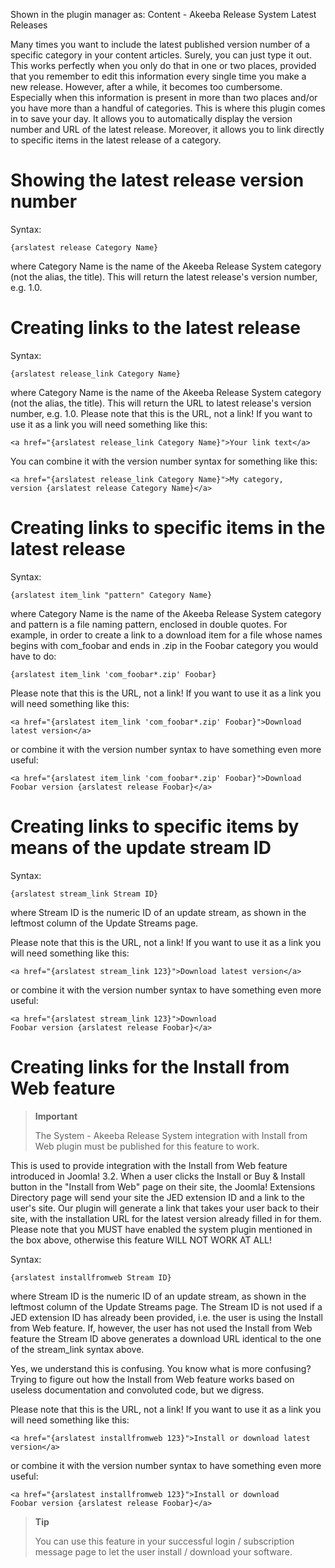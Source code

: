 Shown in the plugin manager as: Content - Akeeba Release System Latest Releases

Many times you want to include the latest published version number of a specific category in your content articles. Surely, you can just type it out. This works perfectly when you only do that in one or two places, provided that you remember to edit this information every single time you make a new release. However, after a while, it becomes too cumbersome. Especially when this information is present in more than two places and/or you have more than a handful of categories. This is where this plugin comes in to save your day. It allows you to automatically display the version number and URL of the latest release. Moreover, it allows you to link directly to specific items in the latest release of a category.

# Showing the latest release version number

Syntax:

    {arslatest release Category Name}

where Category Name is the name of the Akeeba Release System category (not the alias, the title). This will return the latest release's version number, e.g. 1.0.

# Creating links to the latest release

Syntax:

    {arslatest release_link Category Name}

where Category Name is the name of the Akeeba Release System category (not the alias, the title). This will return the URL to latest release's version number, e.g. 1.0. Please note that this is the URL, not a link! If you want to use it as a link you will need something like this:

    <a href="{arslatest release_link Category Name}">Your link text</a>

You can combine it with the version number syntax for something like this:

    <a href="{arslatest release_link Category Name}">My category,
    version {arslatest release Category Name}</a>

# Creating links to specific items in the latest release

Syntax:

    {arslatest item_link "pattern" Category Name}

where Category Name is the name of the Akeeba Release System category and pattern is a file naming pattern, enclosed in double quotes. For example, in order to create a link to a download item for a file whose names begins with com\_foobar and ends in .zip in the Foobar category you would have to do:

    {arslatest item_link 'com_foobar*.zip' Foobar}

Please note that this is the URL, not a link! If you want to use it as a link you will need something like this:

    <a href="{arslatest item_link 'com_foobar*.zip' Foobar}">Download latest version</a>

or combine it with the version number syntax to have something even more useful:

    <a href="{arslatest item_link 'com_foobar*.zip' Foobar}">Download
    Foobar version {arslatest release Foobar}</a>

# Creating links to specific items by means of the update stream ID

Syntax:

    {arslatest stream_link Stream ID}

where Stream ID is the numeric ID of an update stream, as shown in the leftmost column of the Update Streams page.

Please note that this is the URL, not a link! If you want to use it as a link you will need something like this:

    <a href="{arslatest stream_link 123}">Download latest version</a>

or combine it with the version number syntax to have something even more useful:

    <a href="{arslatest stream_link 123}">Download
    Foobar version {arslatest release Foobar}</a>

# Creating links for the Install from Web feature

> **Important**
>
> The System - Akeeba Release System integration with Install from Web plugin must be published for this feature to work.

This is used to provide integration with the Install from Web feature introduced in Joomla! 3.2. When a user clicks the Install or Buy & Install button in the "Install from Web" page on their site, the Joomla! Extensions Directory page will send your site the JED extension ID and a link to the user's site. Our plugin will generate a link that takes your user back to their site, with the installation URL for the latest version already filled in for them. Please note that you MUST have enabled the system plugin mentioned in the box above, otherwise this feature WILL NOT WORK AT ALL!

Syntax:

    {arslatest installfromweb Stream ID}

where Stream ID is the numeric ID of an update stream, as shown in the leftmost column of the Update Streams page. The Stream ID is not used if a JED extension ID has already been provided, i.e. the user is using the Install from Web feature. If, however, the user has not used the Install from Web feature the Stream ID above generates a download URL identical to the one of the stream\_link syntax above.

Yes, we understand this is confusing. You know what is more confusing? Trying to figure out how the Install from Web feature works based on useless documentation and convoluted code, but we digress.

Please note that this is the URL, not a link! If you want to use it as a link you will need something like this:

    <a href="{arslatest installfromweb 123}">Install or download latest version</a>

or combine it with the version number syntax to have something even more useful:

    <a href="{arslatest installfromweb 123}">Install or download
    Foobar version {arslatest release Foobar}</a>

> **Tip**
>
> You can use this feature in your successful login / subscription message page to let the user install / download your software.